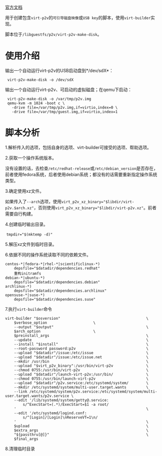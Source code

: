 [官方文档](http://libguestfs.org/virt-p2v-make-disk.1.html)

用于创建包含`virt-p2v`的`可引导磁盘映像`或`USB key`的脚本，使用`virt-builder`实现。

脚本位于`/libguestfs/p2v/virt-p2v-make-disk`。

# 使用介绍

输出一个自动运行virt-p2v的USB启动盘到*/dev/sdX*：

```shell
 virt-p2v-make-disk -o /dev/sdX
```

输出一个自动运行virt-p2v、可启动的虚拟磁盘；在qemu下启动：

```shell
 virt-p2v-make-disk -o /var/tmp/p2v.img
 qemu-kvm -m 1024 -boot c \
   -drive file=/var/tmp/p2v.img,if=virtio,index=0 \
   -drive file=/var/tmp/guest.img,if=virtio,index=1
```

# 脚本分析
1.解析传入的选项，包括自身的选项、virt-builder可接受的选项、帮助选项。

2.获取一个操作系统版本。

​	没有设置的话，去检查`/etc/redhat-release`或`/etc/debian_version`是否存在，前者使用fedora系统，后者使用debian系统；都没有的话需要重新指定操作系统类型。

3.确定使用xz文件。

​	如果传入了`--arch`选项，使用`virt_p2v_xz_binary="$libdir/virt-p2v.$arch.xz"`，否则使用`virt_p2v_xz_binary="$libdir/virt-p2v.xz"`。前者需要自行构建。

4.创建临时输出目录。

​	`tmpdir="$(mktemp -d)"`

5.解压xz文件到临时目录。

6.依据不同的操作系统读取不同的依赖文件。

```shell
centos-*|fedora-*|rhel-*|scientificlinux-*)
	depsfile="$datadir/dependencies.redhat"
	重构initramfs
debian-*|ubuntu-*)
	depsfile="$datadir/dependencies.debian"
archlinux-*)
    depsfile="$datadir/dependencies.archlinux"
opensuse-*|suse-*)
    depsfile="$datadir/dependencies.suse"
```

7.执行`virt-builder`命令

```shell
virt-builder "$osversion"                                       \
    $verbose_option						\
    --output "$output"                                          \
    $arch_option						\
    $preinstall_args                                            \
    --update                                                    \
    --install "$install"                                        \
    --root-password password:p2v                                \
    --upload "$datadir"/issue:/etc/issue                        \
    --upload "$datadir"/issue:/etc/issue.net                    \
    --mkdir /usr/bin                                            \
    --upload "$virt_p2v_binary":/usr/bin/virt-p2v               \
    --chmod 0755:/usr/bin/virt-p2v                              \
    --upload "$datadir"/launch-virt-p2v:/usr/bin/               \
    --chmod 0755:/usr/bin/launch-virt-p2v                       \
    --upload "$datadir"/p2v.service:/etc/systemd/system/        \
    --mkdir /etc/systemd/system/multi-user.target.wants         \
    --link /etc/systemd/system/p2v.service:/etc/systemd/system/multi-user.target.wants/p2v.service \
    --edit '/lib/systemd/system/getty@.service:
        s/^ExecStart=(.*)/ExecStart=$1 -a root/
    '                                                           \
    --edit '/etc/systemd/logind.conf:
        s/^[Login]/[Login]\nReserveVT=1\n/
    '                                                           \
    $upload                                                     \
    $extra_args                                                 \
    "${passthru[@]}"                                            \
    $final_args
```

8.清理临时目录



